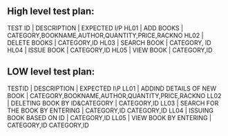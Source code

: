 ## High level test plan:
TEST ID |	DESCRIPTION	    |   EXPECTED I/P
HL01	  | ADD BOOKS	      |   CATEGORY,BOOKNAME,AUTHOR,QUANTITY,PRICE,RACKNO
HL02	  | DELETE BOOKS	  |   CATEGORY,ID
HL03	  | SEARCH BOOK	    |   CATEGORY, ID
HL04	  | ISSUE BOOK	    |   CATEGORY,ID
HL05	  | VIEW BOOK	      |   CATEGORY,ID
## LOW level test plan:
TESTID |	  DESCRIPTION                    | 	  EXPECTED I\P
LL01	 | ADDIND DETAILS OF NEW BOOK	       |  CATEGORY,BOOKNAME,AUTHOR,QUANTITY,PRICE,RACKNO
LL02	 | DELETING BOOK BY ID&CATEGORY	     |  CATEGORY,ID
LL03	 | SEARCH FOR THE BOOK BY ENTERING   |  CATEGORY,ID	CATEGORY,ID
LL04	 | ISSUING BOOK BASED ON ID	         |  CATEGORY,ID
LL05	 | VIEW BOOK BY ENTERING             |  CATEGORY,ID	CATEGORY,ID
